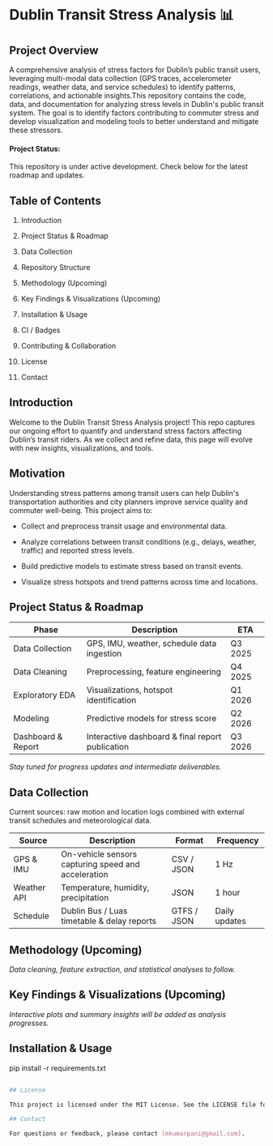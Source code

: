 # Dublin Transit Stress Analysis 📊
## Project Overview
A comprehensive analysis of stress factors for Dublin’s public transit users, leveraging multi-modal data collection (GPS traces, accelerometer readings, weather data, and service schedules) to identify patterns, correlations, and actionable insights.This repository contains the code, data, and documentation for analyzing stress levels in Dublin's public transit system. The goal is to identify factors contributing to commuter stress and develop visualization and modeling tools to better understand and mitigate these stressors.

#### Project Status: 
This repository is under active development. Check below for the latest roadmap and updates.

## Table of Contents

1. Introduction

2. Project Status & Roadmap

3. Data Collection

4. Repository Structure

5. Methodology (Upcoming)

6. Key Findings & Visualizations (Upcoming)

7. Installation & Usage

8. CI / Badges

9. Contributing & Collaboration

10. License

11. Contact

## Introduction

Welcome to the Dublin Transit Stress Analysis project! This repo captures our ongoing effort to quantify and understand stress factors affecting Dublin’s transit riders. As we collect and refine data, this page will evolve with new insights, visualizations, and tools.

## Motivation
Understanding stress patterns among transit users can help Dublin's transportation authorities and city planners improve service quality and commuter well-being. This project aims to:

- Collect and preprocess transit usage and environmental data.

- Analyze correlations between transit conditions (e.g., delays, weather, traffic) and reported stress levels.

- Build predictive models to estimate stress based on transit events.

- Visualize stress hotspots and trend patterns across time and locations.

## Project Status & Roadmap

| Phase              | Description                                       | ETA       |
|--------------------|---------------------------------------------------|-----------|
| Data Collection    | GPS, IMU, weather, schedule data ingestion        | Q3 2025   |
| Data Cleaning      | Preprocessing, feature engineering                | Q4 2025   |
| Exploratory EDA    | Visualizations, hotspot identification            | Q1 2026   |
| Modeling           | Predictive models for stress score                | Q2 2026   |
| Dashboard & Report | Interactive dashboard & final report publication  | Q3 2026   |

*Stay tuned for progress updates and intermediate deliverables.*

## Data Collection

Current sources: raw motion and location logs combined with external transit schedules and meteorological data.

| Source       | Description                                        | Format      | Frequency      |
|--------------|----------------------------------------------------|-------------|----------------|
| GPS & IMU    | On-vehicle sensors capturing speed and acceleration | CSV / JSON  | 1 Hz           |
| Weather API  | Temperature, humidity, precipitation               | JSON        | 1 hour         |
| Schedule     | Dublin Bus / Luas timetable & delay reports        | GTFS / JSON | Daily updates  |

## Methodology (Upcoming)

*Data cleaning, feature extraction, and statistical analyses to follow.*

## Key Findings & Visualizations (Upcoming)

*Interactive plots and summary insights will be added as analysis progresses.*

## Installation & Usage
pip install -r requirements.txt
```bash

## License

This project is licensed under the MIT License. See the LICENSE file for details.

## Contact

For questions or feedback, please contact [mkumarpani@gmail.com].

